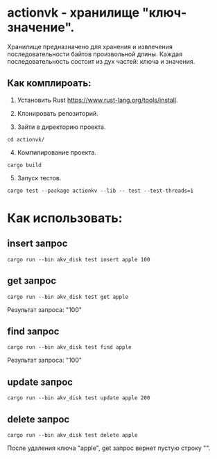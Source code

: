 # actionvk - хранилище "ключ-значение".

Хранилище предназначено для хранения и извлечения
последовательности байтов произвольной длины.
Каждая последовательность состоит из дух частей: ключа и значения.

## Как комплироать:

1. Установить Rust https://www.rust-lang.org/tools/install.

2. Клонировать репозиторий.

3. Зайти в директорию проекта.
```
cd actionvk/
```
4. Компилирование проекта.
```
cargo build
```
5. Запуск тестов.
```
cargo test --package actionkv --lib -- test --test-threads=1
```

# Как использовать:

## insert запрос
 ```
cargo run --bin akv_disk test insert apple 100
 ```

## get запрос
```
cargo run --bin akv_disk test get apple
```
 Результат запроса: "100"

## find запрос
```
cargo run --bin akv_disk test find apple
```
Результат запроса: "100"

## update запрос
```
cargo run --bin akv_disk test update apple 200
```

## delete запрос
```
cargo run --bin akv_disk test delete apple
```
После удаления ключа "apple", get запрос вернет пустую строку "".